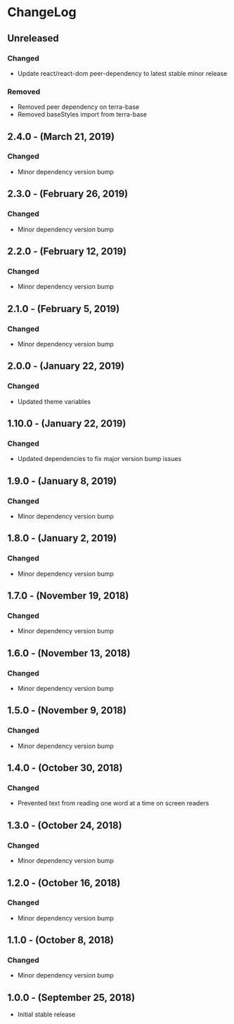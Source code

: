 ChangeLog
=========

Unreleased
----------
### Changed
* Update react/react-dom peer-dependency to latest stable minor release

### Removed
* Removed peer dependency on terra-base
* Removed baseStyles import from terra-base

2.4.0 - (March 21, 2019)
------------------
### Changed
* Minor dependency version bump

2.3.0 - (February 26, 2019)
------------------
### Changed
* Minor dependency version bump

2.2.0 - (February 12, 2019)
------------------
### Changed
* Minor dependency version bump

2.1.0 - (February 5, 2019)
------------------
### Changed
* Minor dependency version bump

2.0.0 - (January 22, 2019)
------------------
### Changed
* Updated theme variables

1.10.0 - (January 22, 2019)
------------------
### Changed
* Updated dependencies to fix major version bump issues

1.9.0 - (January 8, 2019)
------------------
### Changed
* Minor dependency version bump

1.8.0 - (January 2, 2019)
------------------
### Changed
* Minor dependency version bump

1.7.0 - (November 19, 2018)
------------------
### Changed
* Minor dependency version bump

1.6.0 - (November 13, 2018)
------------------
### Changed
* Minor dependency version bump

1.5.0 - (November 9, 2018)
------------------
### Changed
* Minor dependency version bump

1.4.0 - (October 30, 2018)
------------------
### Changed
* Prevented text from reading one word at a time on screen readers

1.3.0 - (October 24, 2018)
------------------
### Changed
* Minor dependency version bump

1.2.0 - (October 16, 2018)
------------------
### Changed
* Minor dependency version bump

1.1.0 - (October 8, 2018)
------------------
### Changed
* Minor dependency version bump

1.0.0 - (September 25, 2018)
------------------
* Initial stable release
